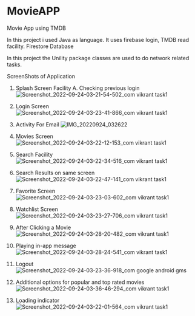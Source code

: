 # MovieAPP
Movie App using TMDB 

In this project i used Java as language.
It uses firebase login, TMDB read facility.
Firestore Database

In this project the Unility package classes are used to do network related tasks.

ScreenShots of Application

1. Splash Screen 
Facility
  A. Checking previous login
  ![Screenshot_2022-09-24-03-21-54-502_com vikrant task1](https://user-images.githubusercontent.com/88158015/192062486-545643f6-0c37-4994-891a-f49678551910.jpg)

2. Login Screen
  ![Screenshot_2022-09-24-03-23-41-866_com vikrant task1](https://user-images.githubusercontent.com/88158015/192062550-46d15def-cfeb-4a8e-b4f6-2ff8b64cac6d.jpg)
3. Activity For Email
![IMG_20220924_032622](https://user-images.githubusercontent.com/88158015/192062624-2b5bfa61-a9a8-4b30-b8aa-f1d503b9868a.jpg)

4. Movies Screen
![Screenshot_2022-09-24-03-22-12-153_com vikrant task1](https://user-images.githubusercontent.com/88158015/192062675-32fcfbf1-5304-487c-a7f3-962fcbb91c5f.jpg)
5. Search Facility
![Screenshot_2022-09-24-03-22-34-516_com vikrant task1](https://user-images.githubusercontent.com/88158015/192062724-1ea024d9-2745-43fc-b836-ad398a762f6f.jpg)
6. Search Results on same screen
![Screenshot_2022-09-24-03-22-47-141_com vikrant task1](https://user-images.githubusercontent.com/88158015/192062801-f206232b-f47c-4e5a-a209-3d7887bc94c6.jpg)
7. Favorite Screen
![Screenshot_2022-09-24-03-23-03-602_com vikrant task1](https://user-images.githubusercontent.com/88158015/192062840-05370c64-e5d8-4322-a0d9-dee3fcd884be.jpg)
8. Watchlist Screen
  ![Screenshot_2022-09-24-03-23-27-706_com vikrant task1](https://user-images.githubusercontent.com/88158015/192062873-d9d2f4d1-81b3-4e32-9547-7901fe98121d.jpg)
9. After Clicking a Movie
![Screenshot_2022-09-24-03-28-20-482_com vikrant task1](https://user-images.githubusercontent.com/88158015/192063152-01df3ce8-c79b-481e-91f6-6d6bc8a4aa26.jpg)
10. Playing in-app message
  ![Screenshot_2022-09-24-03-28-24-541_com vikrant task1](https://user-images.githubusercontent.com/88158015/192063186-47ce9f37-5aea-49b3-bfce-556f2002ed21.jpg)

11. Logout
  ![Screenshot_2022-09-24-03-23-36-918_com google android gms](https://user-images.githubusercontent.com/88158015/192062946-536f82ea-2472-48d9-b75e-1adb99c01202.jpg)
12. Additional options for popular and top rated movies
![Screenshot_2022-09-24-03-36-46-294_com vikrant task1](https://user-images.githubusercontent.com/88158015/192063076-73714b6c-f657-454a-a3ac-f50d8763728f.jpg)

13. Loading indicator
![Screenshot_2022-09-24-03-22-01-564_com vikrant task1](https://user-images.githubusercontent.com/88158015/192063267-56f08de9-2af8-4e7c-a54c-95f174936a7d.jpg)



  


